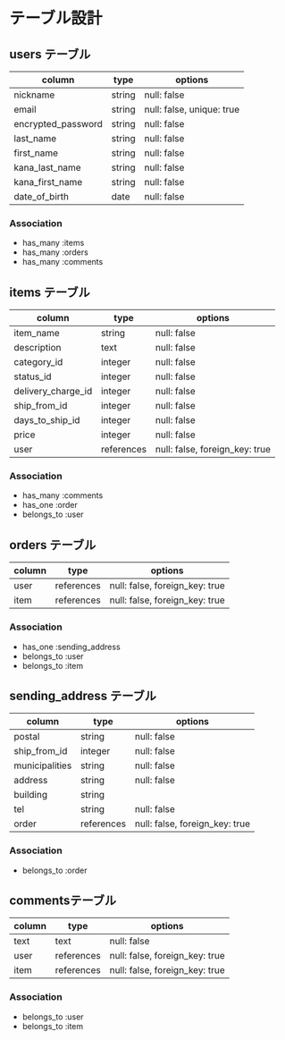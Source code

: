 # テーブル設計

## users テーブル

| column             | type       | options                        |
| ------------------ | ---------- | ------------------------------ |
| nickname           | string     | null: false                    |
| email              | string     | null: false, unique: true      |
| encrypted_password | string     | null: false                    |
| last_name          | string     | null: false                    |
| first_name         | string     | null: false                    |
| kana_last_name     | string     | null: false                    |
| kana_first_name    | string     | null: false                    |
| date_of_birth      | date       | null: false                    |

### Association

- has_many   :items
- has_many   :orders
- has_many   :comments

## items テーブル

| column             | type       | options                        |
| ------------------ | ------     | ------------------------------ |
| item_name          | string     | null: false                    |
| description        | text       | null: false                    |
| category_id        | integer    | null: false                    |
| status_id          | integer    | null: false                    |
| delivery_charge_id | integer    | null: false                    |
| ship_from_id       | integer    | null: false                    |
| days_to_ship_id    | integer    | null: false                    |
| price              | integer    | null: false                    |
| user               | references | null: false, foreign_key: true |

### Association

- has_many   :comments
- has_one    :order
- belongs_to :user

## orders テーブル

| column             | type       | options                        |
| ------------------ | ---------- | ------------------------------ |
| user               | references | null: false, foreign_key: true |
| item               | references | null: false, foreign_key: true |

### Association

- has_one    :sending_address
- belongs_to :user
- belongs_to :item

## sending_address テーブル

| column             | type       | options                        |
| ------------------ | ---------- | ------------------------------ |
| postal             | string     | null: false                    |
| ship_from_id       | integer    | null: false                    |
| municipalities     | string     | null: false                    |
| address            | string     | null: false                    |
| building           | string     |                                |
| tel                | string     | null: false                    |
| order              | references | null: false, foreign_key: true |

### Association

- belongs_to :order

## commentsテーブル

| column             | type       | options                        |
| ------------------ | ---------- | ------------------------------ |
| text               | text       | null: false                    |
| user               | references | null: false, foreign_key: true |
| item               | references | null: false, foreign_key: true |

### Association

- belongs_to :user
- belongs_to :item
